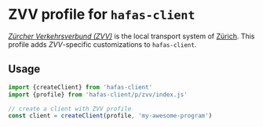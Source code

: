 # ZVV profile for `hafas-client`

[*Zürcher Verkehrsverbund (ZVV)*](https://en.wikipedia.org/wiki/Zürcher_Verkehrsverbund) is the local transport system of [Zürich](https://en.wikipedia.org/wiki/Zürich). This profile adds *ZVV*-specific customizations to `hafas-client`.

## Usage

```js
import {createClient} from 'hafas-client'
import {profile} from 'hafas-client/p/zvv/index.js'

// create a client with ZVV profile
const client = createClient(profile, 'my-awesome-program')
```
